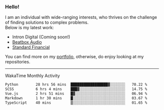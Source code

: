 ### Hello!

I am an individual with wide-ranging interests, who thrives on the challenge of finding solutions to complex problems. <br/> Below is my latest work:
- Intron Digital (Coming soon!)
- [Beatbox Audio](https://bumbleboss.xyz/w/beatbox-audio)
- [Standard Financial](https://bumbleboss.xyz/w/standard-financial)

You can find more on my [portfolio](https://bumbleboss.xyz/work), otherwise, do enjoy looking at my repositories.

---

WakaTime Monthly Activity

<!--START_SECTION:waka-->

```txt
Python        28 hrs 56 mins  █████████████████▓░░░░░░░   70.22 %
SCSS          6 hrs 4 mins    ███▓░░░░░░░░░░░░░░░░░░░░░   14.75 %
Vue.js        2 hrs 51 mins   █▓░░░░░░░░░░░░░░░░░░░░░░░   06.94 %
Markdown      1 hr 30 mins    █░░░░░░░░░░░░░░░░░░░░░░░░   03.67 %
TypeScript    40 mins         ▒░░░░░░░░░░░░░░░░░░░░░░░░   01.65 %
```

<!--END_SECTION:waka-->
